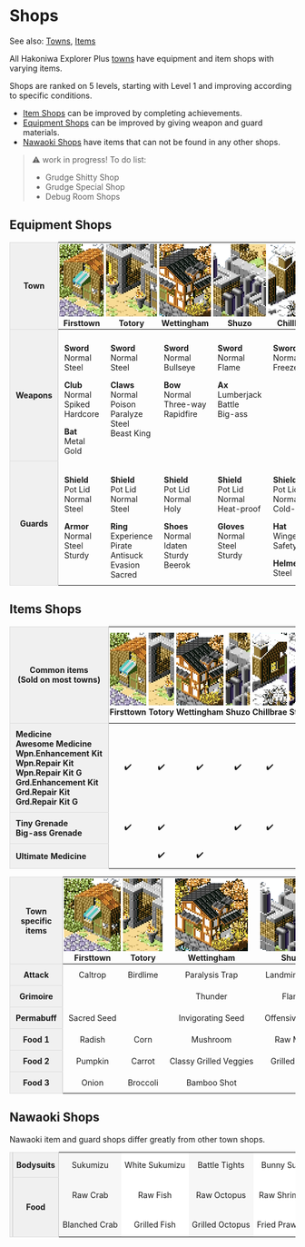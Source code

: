 # Shops
See also: [Towns](towns.md), [Items](items.md)

All Hakoniwa Explorer Plus [towns](towns.md) have equipment and item shops with varying items.

Shops are ranked on 5 levels, starting with Level 1 and improving according to specific conditions.

- [Item Shops](#items-shops) can be improved by completing achievements.
- [Equipment Shops](#equipment-shops) can be improved by giving weapon and guard materials.
- [Nawaoki Shops](#nawaoki-shops) have items that can not be found in any other shops.

> :warning: work in progress! To do list:
> - Grudge Shitty Shop
> - Grudge Special Shop
> - Debug Room Shops


<style>
table th, table td { padding: 10px !important; }
.top td { vertical-align: top; }
td { white-space: nowrap; }
table:not(.horiz) td { width: 116px; }
.top th { text-align: center }
td > p:last-child, p:empty { margin-bottom: 0 !important }

.horiz td:nth-last-child(odd) { background-color: #f7f7f7; }
.horiz td:nth-last-child(even) { background-color: #fff; }
table:not(.horiz):not(.top) tr td:first-child, .horiz th, tr th:first-child {
    background-color: #f0f0f0;
    border: 1px solid #dedede;
    border-right-color: #c9c9c9;
    font-weight: bold;
    white-space: nowrap;
}
th img, .horiz img { width: 128px !important; height: 128px !important; object-fit: cover; image-rendering: pixelated; display: inline; text-align: center }
table:not(.horiz) tr:first-child th:not(:first-child) { padding: 2px !important }
.horiz td, .horiz th { text-align: center; padding: 0 6px !important }
.horiz tr:first-child th:first-child { padding: 2px !important; width: 128px }
.horiz { line-height: 43px }
table:not(.horiz) tr th:first-child { vertical-align: center; width: 1px; }
</style>

## Equipment Shops

<table class="top"><thead><tr>
  <th>Town</th>
  <th><img title="Firsttown"      src="t/Firsttown.png"     >Firsttown</th>
  <th><img title="Totory"         src="t/Totory.png"        >Totory</th>
  <th><img title="Wettingham"     src="t/Wettingham.png"    >Wettingham</th>
  <th><img title="Shuzo"          src="t/Shuzo.png"         >Shuzo</th>
  <th><img title="Chillbrae"      src="t/Chillbrae.png"     >Chillbrae</th>
  <th><img title="Stiffchub City" src="t/Stiffchub_City.png">Stiffchub</th>
  <th><img title="Mundus Arbos"   src="t/Mundus_Arbos.png"  >M. Arbos</th>

</tr></thead><tbody><tr><th>Weapons</th><td>
  <p><b>Sword</b><br>Normal<br>Steel</p>
  <p><b>Club</b><br>Normal<br>Spiked<br>Hardcore</p>
  <p><b>Bat</b><br>Metal<br>Gold</p>
</td><td>
  <p><b>Sword</b><br>Normal<br>Steel</p>
  <p><b>Claws</b><br>Normal<br>Poison<br>Paralyze<br>Steel<br>Beast King</p>
</td><td>
  <p><b>Sword</b><br>Normal<br>Bullseye</p>
  <p><b>Bow</b><br>Normal<br>Three-way<br>Rapidfire</p>
</td><td>
  <p><b>Sword</b><br>Normal<br>Flame</p>
  <p><b>Ax</b><br>Lumberjack<br>Battle<br>Big-ass</p>
</td><td>
  <p><b>Sword</b><br>Normal<br>Freeze</p>
</td><td>
  <p><b>Sword</b><br>Normal<br>Steel</p>
  <p><b>Sickle</b><br>Grass<br>Dodgy<br>Decapitating</p>
</td><td>
  <p><b>Sword</b><br>Normal<br>Glass</p>
  <p><b>Staff</b><br>Storm<br>Flame<br>Freeze<br>Thunder</p>
</td>

</tr><tr><th>Guards</th><td>
  <p><b>Shield</b><br>Pot Lid<br>Normal<br>Steel</p>
  <p><b>Armor</b><br>Normal<br>Steel<br>Sturdy</p>
</td><td>
  <p><b>Shield</b><br>Pot Lid<br>Normal<br>Steel</p>
  <p><b>Ring</b><br>Experience<br>Pirate<br>Antisuck<br>Evasion<br>Sacred</p>
</td><td>
  <p><b>Shield</b><br>Pot Lid<br>Normal<br>Holy</p>
  <p><b>Shoes</b><br>Normal<br>Idaten<br>Sturdy<br>Beerok</p>
</td><td>
  <p><b>Shield</b><br>Pot Lid<br>Normal<br>Heat-proof</p>
  <p><b>Gloves</b><br>Normal<br>Steel<br>Sturdy</p>
</td><td>
  <p><b>Shield</b><br>Pot Lid<br>Normal<br>Cold-proof</p>
  <p><b>Hat</b><br>Winged<br>Safety</p>
  <p><b>Helmet</b><br>Steel</p>
</td><td>
  <p><b>Shield</b><br>Pot Lid<br>Normal<br>Steel</p>
</td><td>
  <p><b>Shield</b><br>Pot Lid<br>Normal</p>
  <p><b>Cape</b><br>Adventure<br>Fairy<br>King<br>Zephyr</p>
</td></tr></tbody></table>

## Items Shops

|Common items<br>(Sold on most towns)|![Firsttown](t/Firsttown.png)Firsttown|![Totory](t/Totory.png)Totory|![Wettingham](t/Wettingham.png)Wettingham|![Shuzo](t/Shuzo.png)Shuzo|![Chillbrae](t/Chillbrae.png)Chillbrae|![Stiffchub City](t/Stiffchub_City.png)Stiffchub|![Mundus Arbos](t/Mundus_Arbos.png)M. Arbos
|-|:-:|:-:|:-:|:-:|:-:|:-:|:-:|
| Medicine<br>Awesome Medicine<br>Wpn.Enhancement Kit<br>Wpn.Repair Kit<br>Wpn.Repair Kit G<br>Grd.Enhancement Kit<br>Grd.Repair Kit<br>Grd.Repair Kit G |:heavy_check_mark:|:heavy_check_mark:|:heavy_check_mark:|:heavy_check_mark:|:heavy_check_mark:|:heavy_check_mark:|:heavy_check_mark:
| Tiny Grenade<br>Big-ass Grenade |:heavy_check_mark:|:heavy_check_mark:|   |:heavy_check_mark:|:heavy_check_mark:|:heavy_check_mark:|   
| Ultimate Medicine      |   |:heavy_check_mark:|:heavy_check_mark:|   |   |   |:heavy_check_mark:

|Town<br>specific<br>items|![Firsttown](t/Firsttown.png)Firsttown|![Totory](t/Totory.png)Totory|![Wettingham](t/Wettingham.png)Wettingham|![Shuzo](t/Shuzo.png)Shuzo|![Chillbrae](t/Chillbrae.png)Chillbrae|![Stiffchub City](t/Stiffchub_City.png)Stiffchub|![Mundus Arbos](t/Mundus_Arbos.png)M. Arbos
|:-:|:-:|:-:|:-:|:-:|:-:|:-:|:-:|
| Attack         |Caltrop|Birdlime|Paralysis Trap|Landmine Trap|Sleep Trap|Sleep Trap| |
| Grimoire       | | |Thunder|Flame|Ice|Ice|All 3
| Permabuff   |Sacred Seed| |Invigorating Seed|Offensive Seed|Protective Seed|Funny Grass|Funny Grass
| Food 1         |Radish|Corn|Mushroom|Raw Meat|Frozen Banana|Frozen Banana|Banana
| Food 2         |Pumpkin|Carrot|Classy Grilled Veggies|Grilled Meat|Frozen Melon|Frozen Melon|Melon
| Food 3         |Onion|Broccoli|Bamboo Shot| | |Frozen Berry|Berry

## Nawaoki Shops

Nawaoki item and guard shops differ greatly from other town shops.

<table class="horiz"><tr>
  <th rowspan="3"><img src="t/Nawaoki.png"></th>
  <th>Bodysuits</th><td>Sukumizu</td><td>White Sukumizu</td><td>Battle Tights</td><td>Bunny Suit</td><td>Lucktard</td>
</tr><tr>
  <th rowspan="2">Food</th><td>Raw Crab</td><td>Raw Fish</td><td>Raw Octopus</td><td>Raw Shrimp</td><td>Raw Squid</td>
</tr><tr>
  <td>Blanched Crab</td><td>Grilled Fish</td><td>Grilled Octopus</td><td>Fried Prawns</td><td>Grilled Squid</td>
</tr></table>
